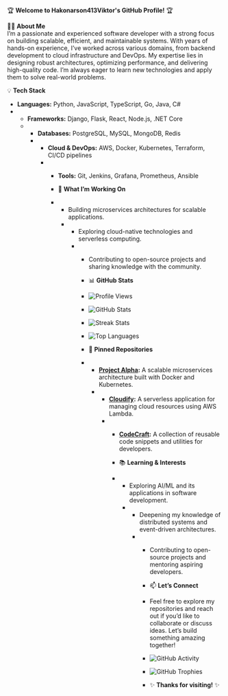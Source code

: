 🏆 **Welcome to Hakonarson413Viktor's GitHub Profile!** 🏆  

👨‍💻 **About Me**  
I’m a passionate and experienced software developer with a strong focus on building scalable, efficient, and maintainable systems. With years of hands-on experience, I’ve worked across various domains, from backend development to cloud infrastructure and DevOps. My expertise lies in designing robust architectures, optimizing performance, and delivering high-quality code. I’m always eager to learn new technologies and apply them to solve real-world problems.  

💡 **Tech Stack**  
- **Languages:** Python, JavaScript, TypeScript, Go, Java, C#
- - **Frameworks:** Django, Flask, React, Node.js, .NET Core
  - - **Databases:** PostgreSQL, MySQL, MongoDB, Redis
    - - **Cloud & DevOps:** AWS, Docker, Kubernetes, Terraform, CI/CD pipelines
      - - **Tools:** Git, Jenkins, Grafana, Prometheus, Ansible
       
        - 🚀 **What I’m Working On**
        - - Building microservices architectures for scalable applications.
          - - Exploring cloud-native technologies and serverless computing.
            - - Contributing to open-source projects and sharing knowledge with the community.
             
              - 📊 **GitHub Stats**
              - ![Profile Views](https://komarev.com/ghpvc/?username=Hakonarson413Viktor&color=blue)
              - ![GitHub Stats](https://github-readme-stats.vercel.app/api?username=Hakonarson413Viktor&show_icons=true&theme=radical)
              - ![Streak Stats](https://github-readme-streak-stats.herokuapp.com/?user=Hakonarson413Viktor&theme=radical)
              - ![Top Languages](https://github-readme-stats.vercel.app/api/top-langs/?username=Hakonarson413Viktor&layout=compact&theme=radical)
             
              - 🌟 **Pinned Repositories**
              - - **[Project Alpha](https://github.com/Hakonarson413Viktor/ProjectAlpha):** A scalable microservices architecture built with Docker and Kubernetes.
                - - **[Cloudify](https://github.com/Hakonarson413Viktor/Cloudify):** A serverless application for managing cloud resources using AWS Lambda.
                  - - **[CodeCraft](https://github.com/Hakonarson413Viktor/CodeCraft):** A collection of reusable code snippets and utilities for developers.
                   
                    - 📚 **Learning & Interests**
                    - - Exploring AI/ML and its applications in software development.
                      - - Deepening my knowledge of distributed systems and event-driven architectures.
                        - - Contributing to open-source projects and mentoring aspiring developers.
                         
                          - 📫 **Let’s Connect**
                          - Feel free to explore my repositories and reach out if you’d like to collaborate or discuss ideas. Let’s build something amazing together!
                         
                          - ![GitHub Activity](https://github-readme-activity-graph.vercel.app/graph?username=Hakonarson413Viktor&theme=react-dark)
                          - ![GitHub Trophies](https://github-profile-trophy.vercel.app/?username=Hakonarson413Viktor&theme=onedark)
                         
                          - ✨ **Thanks for visiting!** ✨
